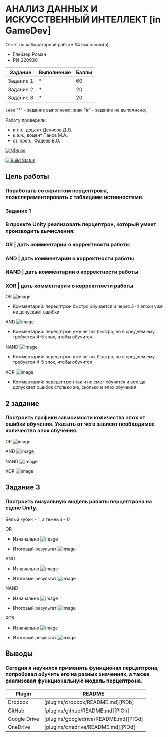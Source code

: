 # АНАЛИЗ ДАННЫХ И ИСКУССТВЕННЫЙ ИНТЕЛЛЕКТ [in GameDev]
Отчет по лабораторной работе #4 выполнил(а):
- Глейзер Роман
- РИ-220930

| Задание | Выполнение | Баллы |
| ------ | ------ | ------ |
| Задание 1 | * | 60 |
| Задание 2 | * | 20 |
| Задание 3 | * | 20 |

знак "*" - задание выполнено; знак "#" - задание не выполнено;

Работу проверили:
- к.т.н., доцент Денисов Д.В.
- к.э.н., доцент Панов М.А.
- ст. преп., Фадеев В.О.

[![N|Solid](https://cldup.com/dTxpPi9lDf.thumb.png)](https://nodesource.com/products/nsolid)

[![Build Status](https://travis-ci.org/joemccann/dillinger.svg?branch=master)](https://travis-ci.org/joemccann/dillinger)

## Цель работы
### Поработать со скриптом перцептрона, поэксперементировать с таблицами истинностями.

### Задание 1
### В проекте Unity реализовать перцептрон, который умеет производить вычисления:
### OR | дать комментарии о корректности работы
### AND | дать комментарии о корректности работы
### NAND | дать комментарии о корректности работы
### XOR | дать комментарии о корректности работы

OR
![image](https://github.com/RomanGleizer/Workshop4/assets/125725530/833bf281-f1f3-4c03-8f25-9789970f5d45)
- Комментарий: перецптрон быстро обучается и через 3-4 эпохи уже не допускает ошибки

AND
![image](https://github.com/RomanGleizer/Workshop4/assets/125725530/a2caa419-54a5-4736-a6f8-38aef96df3a6)
- Комментарий: перецптрон уже не так быстро, но в среднем ему требуется 4-5 эпох, чтобы обучится

NAND
![image](https://github.com/RomanGleizer/Workshop4/assets/125725530/97bd1bdd-5147-4ef8-828f-dc813a0c808e)
- Комментарий: перецптрон уже не так быстро, но в среднем ему требуется 4-5 эпох, чтобы обучится

XOR
![image](https://github.com/RomanGleizer/Workshop4/assets/125725530/165a1083-0e2f-4253-9361-b8ecb947c7d4)
- Комментарий: перецептрон так и не смог обучится и всегда допускает ошибок столько же, сколько и эпох обучения

## 2 задание
### Построить графики зависимости количества эпох от ошибки  обучения. Указать от чего зависит необходимое количество эпох обучения.

OR
![image](https://github.com/RomanGleizer/Workshop4/assets/125725530/82b1e41f-b20a-47b1-9682-128ba998382d)

AND
![image](https://github.com/RomanGleizer/Workshop4/assets/125725530/b7360fc7-418e-4dc5-8cfd-d5ea646a8ec3)

NAND
![image](https://github.com/RomanGleizer/Workshop4/assets/125725530/02cfd95d-38ac-49c2-be74-067ad4619121)

XOR
![image](https://github.com/RomanGleizer/Workshop4/assets/125725530/8fb4f20d-9d28-4337-9e40-98cffdc7c7a8)

## Задание 3

### Построить визуальную модель работы перцептрона на сцене Unity.

Белый кубик - 1, а темный - 0

OR

- Изначально
![image](https://github.com/RomanGleizer/Workshop4/assets/125725530/6da9b1f0-2e16-4d0a-98f2-15be0537688a)

- Итоговый результат 
![image](https://github.com/RomanGleizer/Workshop4/assets/125725530/b2257afc-aed5-4e7a-a163-ca62a29b90a5)


AND
- Изначально
![image](https://github.com/RomanGleizer/Workshop4/assets/125725530/7497e78b-dd82-4107-8877-5a36f83aa905)

- Итоговый результат
![image](https://github.com/RomanGleizer/Workshop4/assets/125725530/59a29a67-2ffd-40ec-b5be-9194239e7128)


NAND

- Изначально
![image](https://github.com/RomanGleizer/Workshop4/assets/125725530/0597ed34-d171-4130-8877-d1c92aa7d956)


- Итоговый результат
![image](https://github.com/RomanGleizer/Workshop4/assets/125725530/3fedc0e2-8fe2-403a-8d93-b32335ee3b44)


XOR

- Изначально
![image](https://github.com/RomanGleizer/Workshop4/assets/125725530/1105f65c-05a9-4030-9ebd-d1f0e672dd25)

- Итоговый результат
![image](https://github.com/RomanGleizer/Workshop4/assets/125725530/968b6af0-1d33-4575-a575-f064fd88eaed)

## Выводы

### Сегодня я научился применять функционал перцептрона, попробовал обучить его на разных значениях, а также реализовал функциональную модель перцептрона.

| Plugin | README |
| ------ | ------ |
| Dropbox | [plugins/dropbox/README.md][PlDb] |
| GitHub | [plugins/github/README.md][PlGh] |
| Google Drive | [plugins/googledrive/README.md][PlGd] |
| OneDrive | [plugins/onedrive/README.md][PlOd] |
